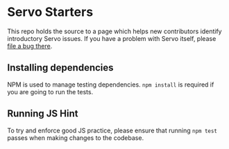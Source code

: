 # Servo Starters

This repo holds the source to a page which helps new contributors identify
introductory Servo issues. If you have a problem with Servo itself, please
[file a bug there](https://github.com/servo/servo/issues/new).

## Installing dependencies

NPM is used to manage testing dependencies.  `npm install` is required if you
are going to run the tests.

## Running JS Hint

To try and enforce good JS practice, please ensure that running `npm test`
passes when making changes to the codebase.
